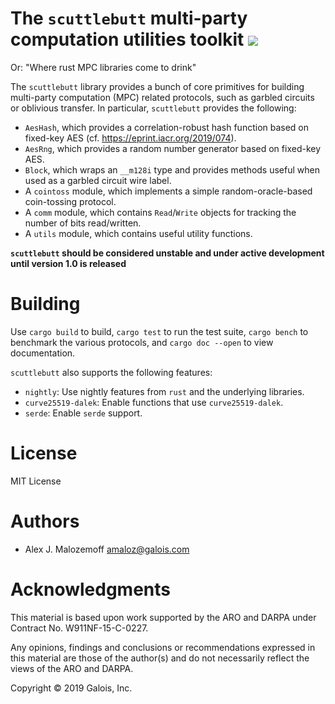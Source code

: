 # The `scuttlebutt` multi-party computation utilities toolkit [![](https://travis-ci.org/amaloz/scuttlebutt.svg?branch=master)](https://travis-ci.org/amaloz/scuttlebutt)
Or: "Where rust MPC libraries come to drink"

The `scuttlebutt` library provides a bunch of core primitives for building
multi-party computation (MPC) related protocols, such as garbled circuits or
oblivious transfer. In particular, `scuttlebutt` provides the following:

* `AesHash`, which provides a correlation-robust hash function based on fixed-key AES (cf. <https://eprint.iacr.org/2019/074>).
* `AesRng`, which provides a random number generator based on fixed-key AES.
* `Block`, which wraps an `__m128i` type and provides methods useful when used as a garbled circuit wire label.
* A `cointoss` module, which implements a simple random-oracle-based coin-tossing protocol.
* A `comm` module, which contains `Read`/`Write` objects for tracking the number of bits read/written.
* A `utils` module, which contains useful utility functions.

**`scuttlebutt` should be considered unstable and under active development until
version 1.0 is released**

# Building

Use `cargo build` to build, `cargo test` to run the test suite, `cargo bench` to
benchmark the various protocols, and `cargo doc --open` to view documentation.

`scuttlebutt` also supports the following features:

* `nightly`: Use nightly features from `rust` and the underlying libraries.
* `curve25519-dalek`: Enable functions that use `curve25519-dalek`.
* `serde`: Enable `serde` support.

# License

MIT License

# Authors

- Alex J. Malozemoff <amaloz@galois.com>

# Acknowledgments

This material is based upon work supported by the ARO and DARPA under Contract
No. W911NF-15-C-0227.

Any opinions, findings and conclusions or recommendations expressed in this
material are those of the author(s) and do not necessarily reflect the views of
the ARO and DARPA.

Copyright © 2019 Galois, Inc.
